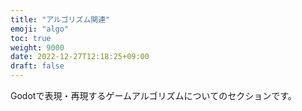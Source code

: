 ```yaml
---
title: "アルゴリズム関連"
emoji: "algo"
toc: true
weight: 9000
date: 2022-12-27T12:18:25+09:00
draft: false
---
```


Godotで表現・再現するゲームアルゴリズムについてのセクションです。